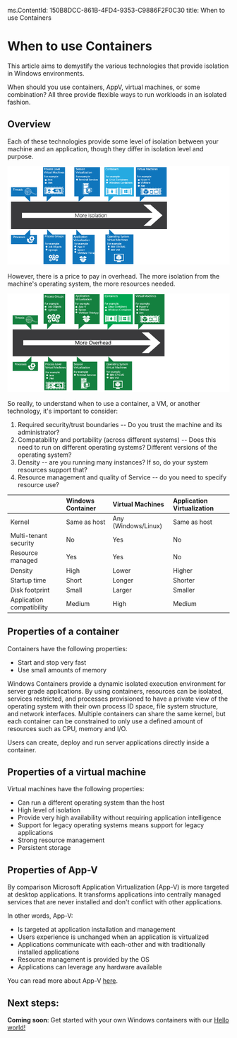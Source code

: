 ms.ContentId: 150B8DCC-861B-4FD4-9353-C9886F2F0C30
title: When to use Containers


# When to use Containers #

This article aims to demystify the various technologies that provide isolation in Windows environments.

When should you use containers, AppV, virtual machines, or some combination?  All three provide flexible ways to run workloads in an isolated fashion.

## Overview ##

Each of these technologies provide some level of isolation between your machine and an application, though they differ in isolation level and purpose.

![The continuum of isolation](media/isolationSpectrum.png)

However, there is a price to pay in overhead.  The more isolation from the machine's operating system, the more resources needed.

![The continuum of resource use](media/overheadSpectrum.png)

So really, to understand when to use a container, a VM, or another technology, it's important to consider:
1.  Required security/trust boundaries -- Do you trust the machine and its administrator?
2.  Compatability and portability (across different systems) -- Does this need to run on different operating systems?  Different versions of the operating system?
3.  Density -- are you running many instances?  If so, do your system resources support that?
4.  Resource management and quality of Service -- do you need to specify resource use?




|  | **Windows Container** | **Virtual Machines** |  **Application Virtualization** |
|:-----|:-----|:-----|:-----|
|Kernel| Same as host | Any (Windows/Linux)| Same as host |
|Multi-tenant security | No | Yes | No |
|Resource managed | Yes | Yes | No |
|Density | High | Lower | Higher |
|Startup time | Short | Longer | Shorter |
|Disk footprint | Small | Larger | Smaller |
|Application compatibility | Medium | High | Medium |

## Properties of a container ##
Containers have the following properties:
- Start and stop very fast
- Use small amounts of memory

Windows Containers provide a dynamic isolated execution environment for server grade applications.  By using containers, resources can be isolated, services restricted, and processes provisioned to have a private view of the operating system with their own process ID space, file system structure, and network interfaces. Multiple containers can share the same kernel, but each container can be constrained to only use a defined amount of resources such as CPU, memory and I/O.

Users can create, deploy and run server applications directly inside a container.


## Properties of a virtual machine ##

Virtual machines have the following properties:
- Can run a different operating system than the host
- High level of isolation
- Provide very high availability without requiring application intelligence
- Support for legacy operating systems means support for legacy applications 
- Strong resource management
- Persistent storage


## Properties of App-V ##

By comparison Microsoft Application Virtualization (App-V) is more targeted at desktop applications. It transforms applications into centrally managed services that are never installed and don't conflict with other applications.

In other words, App-V:
- Is targeted at application installation and management
- Users experience is unchanged when an application is virtualized
- Applications communicate with each-other and with traditionally installed applications
- Resource management is provided by the OS
- Applications can leverage any hardware available

You can read more about App-V [here](http://technet.microsoft.com/windows/hh826068.aspx).

## Next steps: ##
**Coming soon**: Get started with your own Windows containers with our [Hello world!](..\quick_start\hello_world.md)